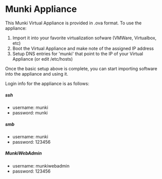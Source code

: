 Munki Appliance
===============

This Munki Virtual Appliance is provided in .ova format. To use the appliance:

1. Import it into your favorite virtualization sofware (VMWare, Virtualbox, etc)
2. Boot the Virtual Appliance and make note of the assigned IP address
3. Setup DNS entries for 'munki' that point to the IP of your Virtual Appliance (or edit /etc/hosts)

Once the basic setup above is complete, you can start importing software into the appliance and using it.

Login info for the appliance is as follows:

##### ssh #####
* username: munki
* password: munki

##### smb #####
* username: munki
* password: 123456

##### MunkiWebAdmin #####
* username: munkiwebadmin
* password: 123456